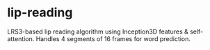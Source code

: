 # lip-reading
LRS3-based lip reading algorithm using Inception3D features &amp; self-attention. Handles 4 segments of 16 frames for word prediction. 
